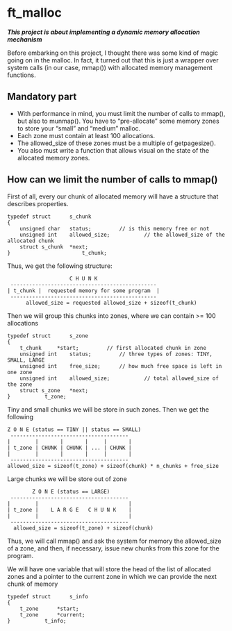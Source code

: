# ft_malloc
***This project is about implementing a dynamic memory allocation
mechanism***

Before embarking on this project, I thought there was some kind of magic going on in the malloc. In fact, it turned out that this is just a wrapper over system calls (in our case, mmap()) with allocated memory management functions.

## Mandatory part
* With performance in mind, you must limit the number of calls to mmap(), but also to munmap(). You have to “pre-allocate” some memory zones to store your “small” and “medium” malloc.
* Each zone must contain at least 100 allocations.
* The allowed_size of these zones must be a multiple of getpagesize().
* You also must write a function that allows visual on the state of the allocated memory
zones. 

## How can we limit the number of calls to mmap()
First of all, every our chunk of allocated memory will have a structure that describes properties.
```
typedef struct		s_chunk
{
	unsigned char	status;         // is this memory free or not
	unsigned int	allowed_size;           // the allowed_size of the allocated chunk
	struct s_chunk	*next;
}                       t_chunk;
```
Thus, we get the following structure:
```
                    C H U N K
 -----------------------------------------------
| t_chunk |  requested memory for some program  |
 -----------------------------------------------
      allowed_size = requested allowed_size + sizeof(t_chunk)
```
Then we wiil group this chunks into zones, where we can contain >= 100 allocations
```
typedef struct		s_zone
{
	t_chunk		*start;			// first allocated chunk in zone
	unsigned int	status;			// three types of zones: TINY, SMALL, LARGE
	unsigned int	free_size;		// how much free space is left in one zone
	unsigned int	allowed_size;			// total allowed_size of the zone
	struct s_zone	*next;
}			t_zone;
```
Tiny and small chunks we will be store in such zones.
Then we get the following
```
Z O N E (status == TINY || status == SMALL)
 --------------------------------------
|        |       |       |     |       |
| t_zone | CHUNK | CHUNK | ... | CHUNK |
|        |       |       |     |       |
 --------------------------------------
allowed_size = sizeof(t_zone) + sizeof(chunk) * n_chunks + free_size
```
Large chunks we will be store out of zone
```
        Z O N E (status == LARGE)
 --------------------------------------
|        |                             |
| t_zone |    L A R G E   C H U N K    |
|        |                             |
 --------------------------------------
  allowed_size = sizeof(t_zone) + sizeof(chunk)
```

Thus, we will call mmap() and ask the system for memory the allowed_size of a zone, and then, if necessary, issue new chunks from this zone for the program.

We will have one variable that will store the head of the list of allocated zones and a pointer to the current zone in which we can provide the next chunk of memory
```
typedef struct		s_info
{
	t_zone		*start;
	t_zone		*current;
}			t_info;
```

